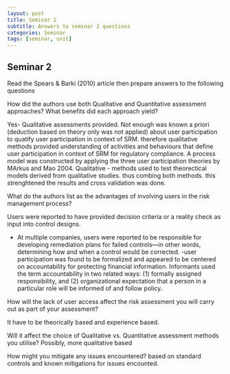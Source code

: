 ```yaml
---
layout: post
title: Seminar 2
subtitle: Answers to seminar 2 questions
categories: Seminar
tags: [seminar, unit]
---
```

## Seminar 2

<p>
Read the Spears & Barki (2010) article then prepare answers to the following questions
  
How did the authors use both Qualitative and Quantitative assessment approaches? What benefits did each approach yield?

Yes- Qualitative assessments provided.  Not enough was known a priori (deduction based on theory only was not applied) about user participation to quatify user participation in context of SRM. therefore qualitative methods provided understanding of activities and behaviours that define user participation in context of SRM for regulatory compliance.
A process model was constructed by applying the three user participation theories by MArkus and Mao 2004.
Qualitative - methods used to test theorectical models derived from qualitative studies. thus combing both methods. this strenghtened the results and cross validation was done.

What do the authors list as the advantages of involving users in the risk management process?

Users were reported to have provided decision criteria or a reality check as input into control designs.
- At multiple companies, users were reported to be responsible for developing remediation plans for failed controls—in other words, determining how and when a control would be corrected. 
-user participation was found to be formalized and appeared to be centered on accountability for protecting financial information. Informants used the term accountability in two related ways: (1) formally assigned responsibility, and
(2) organizational expectation that a person in a particular role will be informed of and follow policy.

How will the lack of user access affect the risk assessment you will carry out as part of your assessment?

It have to be theorically based and experience based.

Will it affect the choice of Qualitative vs. Quantitative assessment methods you utilise?
Possibly, more qualitative based 

How might you mitigate any issues encountered?
based on standard controls and known mitigations for issues encounted. </p>


